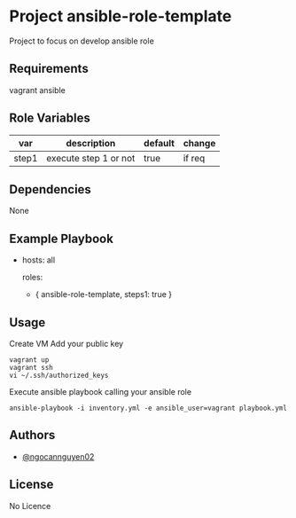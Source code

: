# Project ansible-role-template

Project to focus on develop ansible role 

## Requirements

vagrant
ansible

## Role Variables

| var		  | description			                      | default	| change |
|-------------|-------------------------------------------|---------|--------|
| step1		  | execute step 1 or not  | true	| if req |

## Dependencies

None

## Example Playbook

- hosts: all

  roles:
    - { ansible-role-template, steps1: true }

## Usage

Create VM
Add your public key
```vagrant
vagrant up
vagrant ssh
vi ~/.ssh/authorized_keys
```

Execute ansible playbook calling your ansible role
```ansible
ansible-playbook -i inventory.yml -e ansible_user=vagrant playbook.yml
```

## Authors

* [@ngocannguyen02](https://github.com/ngocannguyen02/ansible-role-template.git)

## License

No Licence

